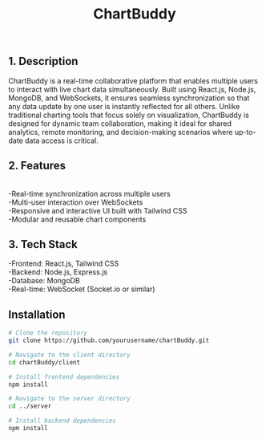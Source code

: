 <h1 align='center'>ChartBuddy</h1>
<br/>
<h2>1. Description</h2>
ChartBuddy is a real-time collaborative platform that enables multiple users to interact with live chart data simultaneously. Built using React.js, Node.js, MongoDB, and WebSockets, it ensures seamless synchronization so that any data update by one user is instantly reflected for all others. Unlike traditional charting tools that focus solely on visualization, ChartBuddy is designed for dynamic team collaboration, making it ideal for shared analytics, remote monitoring, and decision-making scenarios where up-to-date data access is critical.
<br/>
<h2>2. Features</h2>
<br/>
-Real-time synchronization across multiple users<br/>    
-Multi-user interaction over WebSockets<br/>  
-Responsive and interactive UI built with Tailwind CSS <br/> 
-Modular and reusable chart components <br/>
<h2>3. Tech Stack</h2>
-Frontend: React.js, Tailwind CSS <br/> 
-Backend: Node.js, Express.js <br/> 
-Database: MongoDB  <br/>
-Real-time: WebSocket (Socket.io or similar)<br/>
<h2>Installation</h2>

```bash
# Clone the repository
git clone https://github.com/yourusername/chartBuddy.git

# Navigate to the client directory
cd chartBuddy/client

# Install frontend dependencies
npm install

# Navigate to the server directory
cd ../server

# Install backend dependencies
npm install

